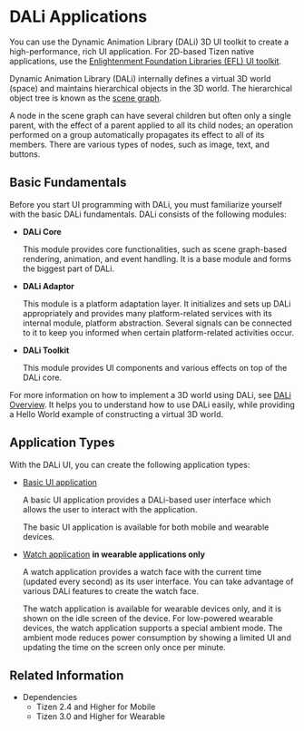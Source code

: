 # DALi Applications


You can use the Dynamic Animation Library (DALi) 3D UI toolkit to create a high-performance, rich UI application. For 2D-based Tizen native applications, use the [Enlightenment Foundation Libraries (EFL) UI toolkit](../../ui/efl/index.md).

Dynamic Animation Library (DALi) internally defines a virtual 3D world (space) and maintains hierarchical objects in the 3D world. The hierarchical object tree is known as the [scene graph](http://en.wikipedia.org/wiki/Scene_graph).

A node in the scene graph can have several children but often only a single parent, with the effect of a parent applied to all its child nodes; an operation performed on a group automatically propagates its effect to all of its members. There are various types of nodes, such as image, text, and buttons.

## Basic Fundamentals

Before you start UI programming with DALi, you must familiarize yourself with the basic DALi fundamentals. DALi consists of the following modules:

- **DALi Core**

  This module provides core functionalities, such as scene graph-based rendering, animation, and event handling. It is a base module and forms the biggest part of DALi.

- **DALi Adaptor**

  This module is a platform adaptation layer. It initializes and sets up DALi appropriately and provides many platform-related services with its internal module, platform abstraction. Several signals can be connected to it to keep you informed when certain platform-related activities occur.

- **DALi Toolkit**

  This module provides UI components and various effects on top of the DALi core.

For more information on how to implement a 3D world using DALi, see [DALi Overview](../../ui/dali/index.md). It helps you to understand how to use DALi easily, while providing a Hello World example of constructing a virtual 3D world.

## Application Types

With the DALi UI, you can create the following application types:

- [Basic UI application](dali-basic-app.md)

  A basic UI application provides a DALi-based user interface which allows the user to interact with the application.

  The basic UI application is available for both mobile and wearable devices.

- [Watch application](dali-watch-app.md) **in wearable applications only**

  A watch application provides a watch face with the current time (updated every second) as its user interface. You can take advantage of various DALi features to create the watch face.

  The watch application is available for wearable devices only, and it is shown on the idle screen of the device. For low-powered wearable devices, the watch application supports a special ambient mode. The ambient mode reduces power consumption by showing a limited UI and updating the time on the screen only once per minute.


## Related Information
- Dependencies
  - Tizen 2.4 and Higher for Mobile
  - Tizen 3.0 and Higher for Wearable
